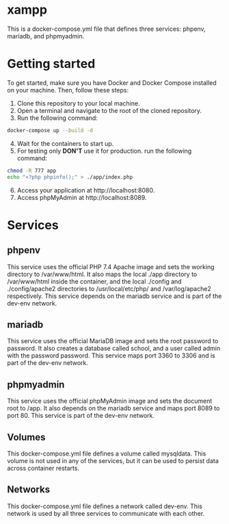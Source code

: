 # xampp
This is a docker-compose.yml file that defines three services: phpenv, mariadb, and phpmyadmin.

# Getting started

To get started, make sure you have Docker and Docker Compose installed on your machine. Then, follow these steps:

1. Clone this repository to your local machine.
2. Open a terminal and navigate to the root of the cloned repository.
3. Run the following command:
```bash
docker-compose up --build -d
```

4. Wait for the containers to start up.
5. For testing only **DON'T** use it for production. 
run the following command:
```bash
chmod -R 777 app 
echo "<?php phpinfo();" > ./app/index.php
```

6. Access your application at http://localhost:8080.
7. Access phpMyAdmin at http://localhost:8089.

# Services
## phpenv

This service uses the official PHP 7.4 Apache image and sets the working directory to /var/www/html. It also maps the local ./app directory to /var/www/html inside the container, and the local ./config and ./config/apache2 directories to /usr/local/etc/php/ and /var/log/apache2 respectively. This service depends on the mariadb service and is part of the dev-env network.
## mariadb

This service uses the official MariaDB image and sets the root password to password. It also creates a database called school, and a user called admin with the password password. This service maps port 3360 to 3306 and is part of the dev-env network.
## phpmyadmin

This service uses the official phpMyAdmin image and sets the document root to /app. It also depends on the mariadb service and maps port 8089 to port 80. This service is part of the dev-env network.
## Volumes

This docker-compose.yml file defines a volume called mysqldata. This volume is not used in any of the services, but it can be used to persist data across container restarts.
## Networks

This docker-compose.yml file defines a network called dev-env. This network is used by all three services to communicate with each other.

